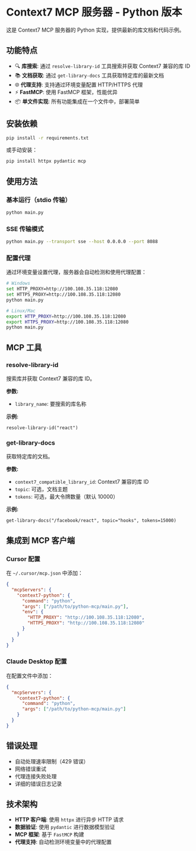 # Context7 MCP 服务器 - Python 版本

这是 Context7 MCP 服务器的 Python 实现，提供最新的库文档和代码示例。

## 功能特点

- 🔍 **库搜索**: 通过 `resolve-library-id` 工具搜索并获取 Context7 兼容的库 ID
- 📚 **文档获取**: 通过 `get-library-docs` 工具获取特定库的最新文档
- 🌐 **代理支持**: 支持通过环境变量配置 HTTP/HTTPS 代理
- ⚡ **FastMCP**: 使用 FastMCP 框架，性能优异
- 📦 **单文件实现**: 所有功能集成在一个文件中，部署简单

## 安装依赖

```bash
pip install -r requirements.txt
```

或手动安装：

```bash
pip install httpx pydantic mcp
```

## 使用方法

### 基本运行（stdio 传输）

```bash
python main.py
```

### SSE 传输模式

```bash
python main.py --transport sse --host 0.0.0.0 --port 8088
```

### 配置代理

通过环境变量设置代理，服务器会自动检测和使用代理配置：

```bash
# Windows
set HTTP_PROXY=http://100.108.35.118:12080
set HTTPS_PROXY=http://100.108.35.118:12080
python main.py

# Linux/Mac
export HTTP_PROXY=http://100.108.35.118:12080
export HTTPS_PROXY=http://100.108.35.118:12080
python main.py
```


## MCP 工具

### resolve-library-id

搜索库并获取 Context7 兼容的库 ID。

**参数:**
- `library_name`: 要搜索的库名称

**示例:**
```
resolve-library-id("react")
```

### get-library-docs

获取特定库的文档。

**参数:**
- `context7_compatible_library_id`: Context7 兼容的库 ID
- `topic`: 可选，文档主题
- `tokens`: 可选，最大令牌数量（默认 10000）

**示例:**
```
get-library-docs("/facebook/react", topic="hooks", tokens=15000)
```

## 集成到 MCP 客户端

### Cursor 配置

在 `~/.cursor/mcp.json` 中添加：

```json
{
  "mcpServers": {
    "context7-python": {
      "command": "python",
      "args": ["/path/to/python-mcp/main.py"],
      "env": {
        "HTTP_PROXY": "http://100.108.35.118:12080",
        "HTTPS_PROXY": "http://100.108.35.118:12080"
      }
    }
  }
}
```

### Claude Desktop 配置

在配置文件中添加：

```json
{
  "mcpServers": {
    "context7-python": {
      "command": "python",
      "args": ["/path/to/python-mcp/main.py"]
    }
  }
}
```

## 错误处理

- 自动处理速率限制（429 错误）
- 网络错误重试
- 代理连接失败处理
- 详细的错误日志记录

## 技术架构

- **HTTP 客户端**: 使用 `httpx` 进行异步 HTTP 请求
- **数据验证**: 使用 `pydantic` 进行数据模型验证
- **MCP 框架**: 基于 `FastMCP` 构建
- **代理支持**: 自动检测环境变量中的代理配置 
